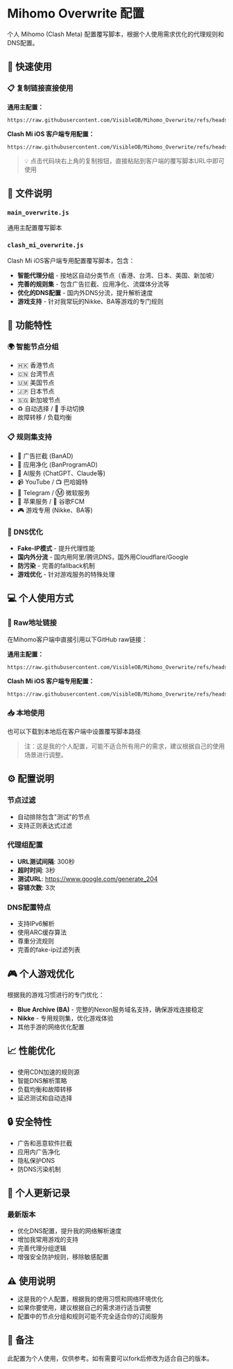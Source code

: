 # Mihomo Overwrite 配置

个人 Mihomo (Clash Meta) 配置覆写脚本，根据个人使用需求优化的代理规则和DNS配置。

## 🔗 快速使用

### 📋 复制链接直接使用

**通用主配置：**
```
https://raw.githubusercontent.com/VisibleOB/Mihomo_Overwrite/refs/heads/master/main_overwrite.js
```

**Clash Mi iOS 客户端专用配置：**
```
https://raw.githubusercontent.com/VisibleOB/Mihomo_Overwrite/refs/heads/master/clash_mi_overwrite.js
```

> 💡 点击代码块右上角的复制按钮，直接粘贴到客户端的覆写脚本URL中即可使用

## 📁 文件说明

### `main_overwrite.js`
通用主配置覆写脚本

### `clash_mi_overwrite.js` 
Clash Mi iOS客户端专用配置覆写脚本，包含：
- **智能代理分组** - 按地区自动分类节点（香港、台湾、日本、美国、新加坡）
- **完善的规则集** - 包含广告拦截、应用净化、流媒体分流等
- **优化的DNS配置** - 国内外DNS分流，提升解析速度
- **游戏支持** - 针对我常玩的Nikke、BA等游戏的专门规则

## 🚀 功能特性

### 🌍 智能节点分组
- 🇭🇰 香港节点
- 🇨🇳 台湾节点  
- 🇺🇲 美国节点
- 🇯🇵 日本节点
- 🇸🇬 新加坡节点
- ♻️ 自动选择 / 🚀 手动切换
- 故障转移 / 负载均衡

### 📋 规则集支持
- 🛑 广告拦截 (BanAD)
- 🍃 应用净化 (BanProgramAD)
- 💬 AI服务 (ChatGPT、Claude等)
- 📹 YouTube / 📺 巴哈姆特
- 📲 Telegram / Ⓜ️ 微软服务
- 🍎 苹果服务 / 📢 谷歌FCM
- 🎮 游戏专用 (Nikke、BA等)

### 🔧 DNS优化
- **Fake-IP模式** - 提升代理性能
- **国内外分流** - 国内用阿里/腾讯DNS，国外用Cloudflare/Google
- **防污染** - 完善的fallback机制
- **游戏优化** - 针对游戏服务的特殊处理

## 💻 个人使用方式

### 📎 Raw地址链接

在Mihomo客户端中直接引用以下GitHub raw链接：

**通用主配置：**
```
https://raw.githubusercontent.com/VisibleOB/Mihomo_Overwrite/refs/heads/master/main_overwrite.js
```

**Clash Mi iOS 客户端专用配置：**
```
https://raw.githubusercontent.com/VisibleOB/Mihomo_Overwrite/refs/heads/master/clash_mi_overwrite.js
```

### 📥 本地使用
也可以下载到本地后在客户端中设置覆写脚本路径

> 注：这是我的个人配置，可能不适合所有用户的需求，建议根据自己的使用场景进行调整。

## ⚙️ 配置说明

### 节点过滤
- 自动排除包含"测试"的节点
- 支持正则表达式过滤

### 代理组配置
- **URL测试间隔**: 300秒
- **超时时间**: 3秒  
- **测试URL**: https://www.google.com/generate_204
- **容错次数**: 3次

### DNS配置特点
- 支持IPv6解析
- 使用ARC缓存算法
- 尊重分流规则
- 完善的fake-ip过滤列表

## 🎮 个人游戏优化

根据我的游戏习惯进行的专门优化：
- **Blue Archive (BA)** - 完整的Nexon服务域名支持，确保游戏连接稳定
- **Nikke** - 专用规则集，优化游戏体验
- 其他手游的网络优化配置

## 📈 性能优化

- 使用CDN加速的规则源
- 智能DNS解析策略
- 负载均衡和故障转移
- 延迟测试和自动选择

## 🔒 安全特性

- 广告和恶意软件拦截
- 应用内广告净化
- 隐私保护DNS
- 防DNS污染机制

## 📝 个人更新记录

### 最新版本
- 优化DNS配置，提升我的网络解析速度
- 增加我常用游戏的支持
- 完善代理分组逻辑
- 增强安全防护规则，移除敏感配置

## ⚠️ 使用说明

- 这是我的个人配置，根据我的使用习惯和网络环境优化
- 如果你要使用，建议根据自己的需求进行适当调整
- 配置中的节点分组和规则可能不完全适合你的订阅服务

## 📝 备注

此配置为个人使用，仅供参考。如有需要可以fork后修改为适合自己的版本。
